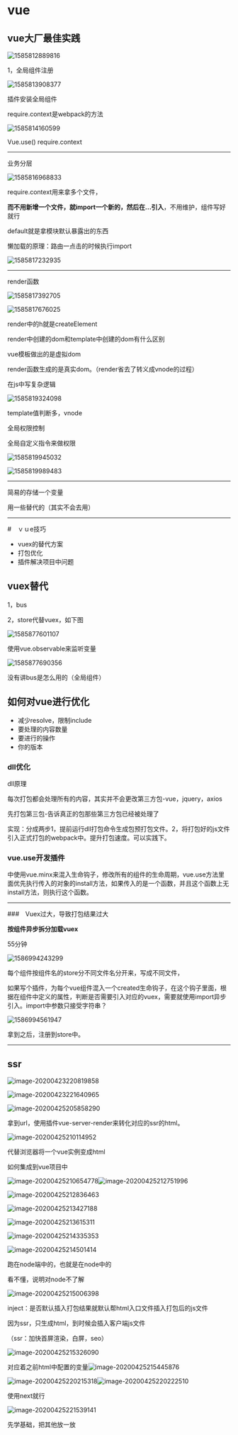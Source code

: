 # vue



## vue大厂最佳实践

![1585812889816](imge/1585812889816.png)

1，全局组件注册

![1585813908377](imge/1585813908377.png)

插件安装全局组件

require.context是webpack的方法

![1585814160599](imge/1585814160599.png)

Vue.use()  require.context

---

业务分层

![1585816968833](imge/1585816968833.png)



require.context用来拿多个文件，

**而不用新增一个文件，就import一个新的，然后在...引入**，不用维护，组件写好就行

default就是拿模块默认暴露出的东西

懒加载的原理：路由一点击的时候执行import

![1585817232935](imge/1585817232935.png)

---

render函数

![1585817392705](imge/1585817392705.png)

![1585817676025](imge/1585817676025.png)

render中的h就是createElement

render中创建的dom和template中创建的dom有什么区别

vue模板做出的是虚拟dom

render函数生成的是真实dom。（render省去了转义成vnode的过程）

在js中写复杂逻辑

![1585819324098](imge/1585819324098.png)

template值判断多，vnode



全局权限控制

全局自定义指令来做权限

![1585819945032](imge/1585819945032.png)

![1585819989483](imge/1585819989483.png)

----

简易的存储一个变量

用一些替代的（其实不会去用）

----

#　ｖｕe技巧

- vuex的替代方案
- 打包优化
- 插件解决项目中问题

## vuex替代

1，bus

2，store代替vuex，如下图

![1585877601107](imge/1585877601107.png)

使用vue.observable来监听变量

![1585877690356](imge/1585877690356.png)

没有讲bus是怎么用的（全局组件）

## 如何对vue进行优化

- 减少resolve，限制include
- 要处理的内容数量
- 要进行的操作
- 你的版本

### dll优化

dll原理

每次打包都会处理所有的内容，其实并不会更改第三方包-vue，jquery，axios

 先打包第三包-告诉真正的包那些第三方包已经被处理了

实现：分成两步1，提前运行dll打包命令生成包预打包文件。2，将打包好的js文件引入正式打包的webpack中。提升打包速度。可以实践下。

### vue.use开发插件

中使用vue.minx来混入生命钩子，修改所有的组件的生命周期，vue.use方法里面优先执行传入的对象的install方法，如果传入的是一个函数，并且这个函数上无install方法，则执行这个函数。

----

###　Vuex过大，导致打包结果过大

**按组件异步拆分加载vuex**

55分钟

![1586994243299](imge/1586994243299.png)

每个组件按组件名的store分不同文件名分开来，写成不同文件，

如果写个插件，为每个vue组件混入一个created生命钩子，在这个钩子里面，根据在组件中定义的属性，判断是否需要引入对应的vuex，需要就使用import异步引入。import中参数只接受字符串？

![1586994561947](imge/1586994561947.png)

拿到之后，注册到store中。

---

## ssr

![image-20200423220819858](imge/image-20200423220819858.png)

![image-20200423221640965](imge/image-20200423221640965.png)

![image-20200425205858290](imge/image-20200425205858290.png)

拿到url，使用插件vue-server-render来转化对应的ssr的html。

![image-20200425210114952](imge/image-20200425210114952.png)

代替浏览器将一个vue实例变成html

如何集成到vue项目中

![image-20200425210654778](imge/image-20200425210654778.png)![image-20200425212751996](imge/image-20200425212751996.png)

![image-20200425212836463](imge/image-20200425212836463.png)

![image-20200425213427188](imge/image-20200425213427188.png)

![image-20200425213615311](imge/image-20200425213615311.png)

![image-20200425214335353](imge/image-20200425214335353.png)

![image-20200425214501414](imge/image-20200425214501414.png)

跑在node端中的，也就是在node中的

看不懂，说明对node不了解

![image-20200425215006398](imge/image-20200425215006398.png)

inject：是否默认插入打包结果就默认帮html入口文件插入打包后的js文件

因为ssr，只生成html，到时候会插入客户端js文件

（ssr：加快首屏渲染，白屏，seo）

![image-20200425215326090](imge/image-20200425215326090.png)

对应着之前html中配置的变量![image-20200425215445876](imge/image-20200425215445876.png)

![image-20200425220215318](imge/image-20200425220215318.png)![image-20200425220222510](imge/image-20200425220222510.png)

使用next就行

![image-20200425221539141](imge/image-20200425221539141.png)

先学基础，把其他放一放

